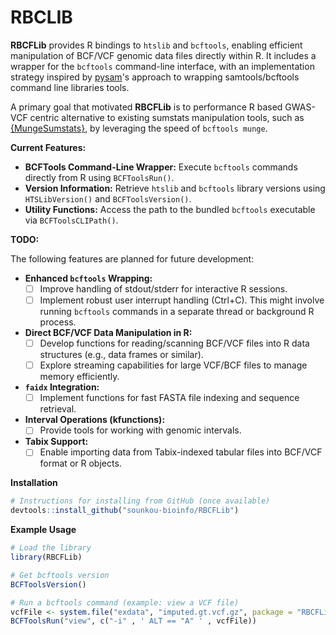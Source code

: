 # RBCLIB

**RBCFLib** provides R bindings to `htslib` and `bcftools`, enabling efficient manipulation of BCF/VCF genomic data files directly within R. It includes a wrapper for the `bcftools` command-line interface, with an implementation strategy inspired by [pysam](https://github.com/pysam-developers/pysam)'s approach to wrapping samtools/bcftools command line libraries tools.

A primary goal that motivated **RBCFLib** is to performance R based GWAS-VCF centric alternative to existing sumstats manipulation tools, such as [{MungeSumstats}](https://github.com/Al-Murphy/MungeSumstats), by leveraging the speed of `bcftools munge`.

**Current Features:**

*   **BCFTools Command-Line Wrapper:** Execute `bcftools` commands directly from R using `BCFToolsRun()`.
*   **Version Information:** Retrieve `htslib` and `bcftools` library versions using `HTSLibVersion()` and `BCFToolsVersion()`.
*   **Utility Functions:** Access the path to the bundled `bcftools` executable via `BCFToolsCLIPath()`.

**TODO:**

The following features are planned for future development:

*   **Enhanced `bcftools` Wrapping:**
    *   [ ] Improve handling of stdout/stderr for interactive R sessions.
    *   [ ] Implement robust user interrupt handling (Ctrl+C). This might involve running `bcftools` commands in a separate thread or background R process.

*   **Direct BCF/VCF Data Manipulation in R:**
    *   [ ] Develop functions for reading/scanning BCF/VCF files into R data structures (e.g., data frames or similar).
    *   [ ] Explore streaming capabilities for large VCF/BCF files to manage memory efficiently.

*   **`faidx` Integration:**
    *   [ ] Implement functions for fast FASTA file indexing and sequence retrieval.

*   **Interval Operations (kfunctions):**
    *   [ ] Provide tools for working with genomic intervals.

*   **Tabix Support:**
    *   [ ] Enable importing data from Tabix-indexed tabular files into BCF/VCF format or R objects.

**Installation**

```r
# Instructions for installing from GitHub (once available)
devtools::install_github("sounkou-bioinfo/RBCFLib")
```

**Example Usage**

```r
# Load the library
library(RBCFLib)

# Get bcftools version
BCFToolsVersion()

# Run a bcftools command (example: view a VCF file)
vcfFile <- system.file("exdata", "imputed.gt.vcf.gz", package = "RBCFLib")
BCFToolsRun("view", c("-i" , ' ALT == "A" ' , vcfFile))
```
